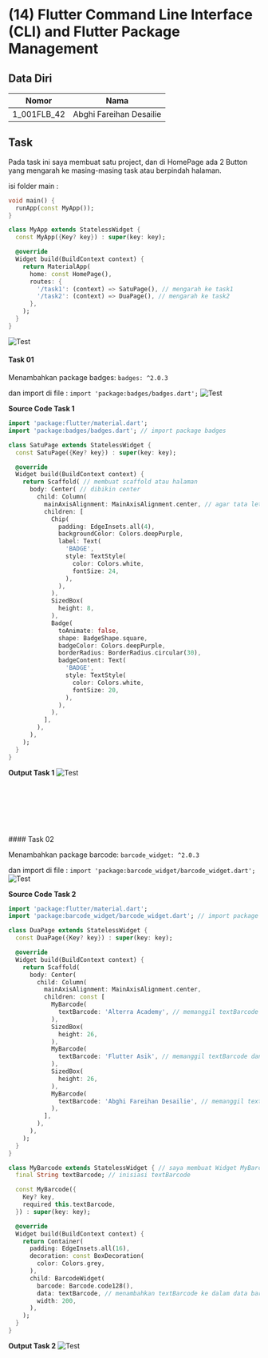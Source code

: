# (14) Flutter Command Line Interface (CLI) and Flutter Package Management

## Data Diri

| Nomor       | Nama                    |
| ----------- | ----------------------- |
| 1_001FLB_42 | Abghi Fareihan Desailie |

## Task

Pada task ini saya membuat satu project, dan di HomePage ada 2 Button yang mengarah ke masing-masing task atau berpindah halaman.

isi folder main :

```dart
void main() {
  runApp(const MyApp());
}

class MyApp extends StatelessWidget {
  const MyApp({Key? key}) : super(key: key);

  @override
  Widget build(BuildContext context) {
    return MaterialApp(
      home: const HomePage(),
      routes: {
        '/task1': (context) => SatuPage(), // mengarah ke task1
        '/task2': (context) => DuaPage(), // mengarah ke task2
      },
    );
  }
}
```

![Test](../screenshots/ss_homepage.png)

#### Task 01

Menambahkan package badges:
`badges: ^2.0.3`

dan import di file :
`import 'package:badges/badges.dart';`
![Test](../screenshots/ss_package.png)

**Source Code Task 1**

```dart
import 'package:flutter/material.dart';
import 'package:badges/badges.dart'; // import package badges

class SatuPage extends StatelessWidget {
  const SatuPage({Key? key}) : super(key: key);

  @override
  Widget build(BuildContext context) {
    return Scaffold( // membuat scaffold atau halaman
      body: Center( // dibikin center
        child: Column(
          mainAxisAlignment: MainAxisAlignment.center, // agar tata letak axis center
          children: [
            Chip(
              padding: EdgeInsets.all(4),
              backgroundColor: Colors.deepPurple,
              label: Text(
                'BADGE',
                style: TextStyle(
                  color: Colors.white,
                  fontSize: 24,
                ),
              ),
            ),
            SizedBox(
              height: 8,
            ),
            Badge(
              toAnimate: false,
              shape: BadgeShape.square,
              badgeColor: Colors.deepPurple,
              borderRadius: BorderRadius.circular(30),
              badgeContent: Text(
                'BADGE',
                style: TextStyle(
                  color: Colors.white,
                  fontSize: 20,
                ),
              ),
            ),
          ],
        ),
      ),
    );
  }
}

```

**Output Task 1**
![Test](../screenshots//ss_task_1.png)

<br>
<br>
<br>
<br>
<br>
<br>
#### Task 02

Menambahkan package barcode:
`barcode_widget: ^2.0.3`

dan import di file :
`import 'package:barcode_widget/barcode_widget.dart';`
![Test](../screenshots/ss_package.png)

**Source Code Task 2**

```dart
import 'package:flutter/material.dart';
import 'package:barcode_widget/barcode_widget.dart'; // import package barcode

class DuaPage extends StatelessWidget {
  const DuaPage({Key? key}) : super(key: key);

  @override
  Widget build(BuildContext context) {
    return Scaffold(
      body: Center(
        child: Column(
          mainAxisAlignment: MainAxisAlignment.center,
          children: const [
            MyBarcode(
              textBarcode: 'Alterra Academy', // memanggil textBarcode dan isi datanya
            ),
            SizedBox(
              height: 26,
            ),
            MyBarcode(
              textBarcode: 'Flutter Asik', // memanggil textBarcode dan isi datanya
            ),
            SizedBox(
              height: 26,
            ),
            MyBarcode(
              textBarcode: 'Abghi Fareihan Desailie', // memanggil textBarcode dan isi datanya
            ),
          ],
        ),
      ),
    );
  }
}

class MyBarcode extends StatelessWidget { // saya membuat Widget MyBarcode() agar bisa menambahkan barcode dengan 1 widget dan hanya mengubah data (text nya saja)
  final String textBarcode; // inisiasi textBarcode

  const MyBarcode({
    Key? key,
    required this.textBarcode,
  }) : super(key: key);

  @override
  Widget build(BuildContext context) {
    return Container(
      padding: EdgeInsets.all(16),
      decoration: const BoxDecoration(
        color: Colors.grey,
      ),
      child: BarcodeWidget(
        barcode: Barcode.code128(),
        data: textBarcode, // menambahkan textBarcode ke dalam data barcode
        width: 200,
      ),
    );
  }
}
```

**Output Task 2**
![Test](../screenshots//ss_task_2.png)
